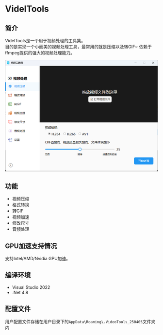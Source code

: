 # VidelTools

## 简介

VidelTools是一个用于视频处理的工具集。  
目的是实现一个小而美的视频处理工具，最常用的就是压缩以及转GIF~
依赖于ffmpeg提供的强大的视频处理能力。

![主界面](./imgs/1.png)

## 功能

- 视频压缩
- 格式转换
- 转GIF
- 视频加速
- 修改尺寸
- 音频处理

## GPU加速支持情况

支持Intel/AMD/Nvidia GPU加速。

## 编译环境
- Visual Studio 2022
- .Net 4.8

## 配置文件

用户配置文件存储在用户目录下的`AppData\Roaming\.VideoTools_250405`文件夹内
